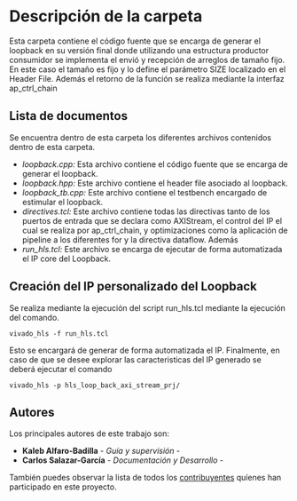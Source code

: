 # Descripción de la carpeta

Esta carpeta contiene el código fuente que se encarga de generar el loopback en su versión final donde utilizando una estructura productor consumidor se implementa el envió y recepción de arreglos de tamaño fijo. En este caso el tamaño es fijo y lo define el parámetro SIZE localizado en el Header File. Además el retorno de la función se realiza mediante la interfaz ap_ctrl_chain

## Lista de documentos

Se encuentra dentro de esta carpeta los diferentes archivos contenidos dentro de esta carpeta.

* *loopback.cpp:* Esta archivo contiene el código fuente que se encarga de generar el loopback.
* *loopback.hpp:* Este archivo contiene el header file asociado al loopback.
* *loopback_tb.cpp:* Este archivo contiene el testbench encargado de estimular el loopback.
* *directives.tcl:* Este archivo contiene todas las directivas tanto de los puertos de entrada que se declara como AXIStream, el control del IP el cual se realiza por ap_ctrl_chain, y optimizaciones como la aplicación de pipeline a los diferentes for y la directiva dataflow. Además 
* *run_hls.tcl:* Este archivo se encarga de ejecutar de forma automatizada el IP core del Loopback.


## Creación del IP personalizado del Loopback

Se realiza mediante la ejecución del script  run_hls.tcl mediante la ejecución del comando.

```
vivado_hls -f run_hls.tcl
```

Esto se encargará de generar de forma automatizada el IP. Finalmente, en caso de que se desee explorar las caracteristicas del IP generado se deberá ejecutar el comando

```
vivado_hls -p hls_loop_back_axi_stream_prj/
```

## Autores

Los principales autores de este trabajo son:

* **Kaleb Alfaro-Badilla** - *Guía y supervisión* - 
* **Carlos Salazar-García** - *Documentación y Desarrollo* -

También puedes observar la lista de todos los [contribuyentes](https://github.com/cadriansalazarg/InterfacesZynq/contributors) quíenes han participado en este proyecto. 
